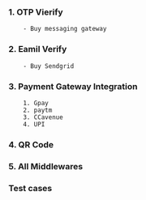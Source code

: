 ### 1. OTP Vierify
```
    - Buy messaging gateway
```
### 2. Eamil Verify
```
    - Buy Sendgrid
```
### 3. Payment Gateway Integration
```
    1. Gpay
    2. paytm
    3. CCavenue
    4. UPI
```
### 4. QR Code
### 5. All Middlewares
### Test cases